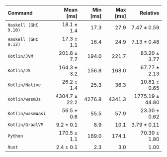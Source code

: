 | Command | Mean [ms] | Min [ms] | Max [ms] | Relative |
|:---|---:|---:|---:|---:|
| `Haskell (GHC 9.10)` | 18.1 ± 1.4 | 17.3 | 27.9 | 7.47 ± 0.59 |
| `Haskell (GHC 9.12)` | 17.3 ± 1.1 | 16.4 | 24.9 | 7.13 ± 0.48 |
| `Kotlin/JVM` | 201.8 ± 7.7 | 194.0 | 221.7 | 83.20 ± 3.77 |
| `Kotlin/JS` | 164.3 ± 3.2 | 156.8 | 168.0 | 67.77 ± 2.13 |
| `Kotlin/Native` | 26.2 ± 1.4 | 25.3 | 36.3 | 10.81 ± 0.65 |
| `Kotlin/wasmJs` | 4304.7 ± 22.2 | 4276.8 | 4341.3 | 1775.19 ± 44.80 |
| `Kotlin/wasmWasi` | 56.5 ± 0.6 | 55.5 | 57.9 | 23.30 ± 0.62 |
| `Kotlin/GraalVM` | 9.2 ± 0.1 | 8.9 | 10.1 | 3.79 ± 0.11 |
| `Python` | 170.5 ± 1.1 | 169.0 | 174.1 | 70.30 ± 1.80 |
| `Rust` | 2.4 ± 0.1 | 2.3 | 3.0 | 1.00 |
